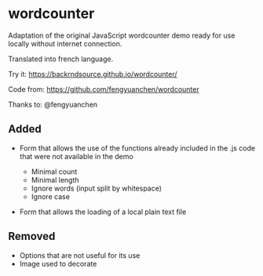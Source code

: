 # wordcounter

Adaptation of the original JavaScript wordcounter demo ready for use locally without internet connection.

Translated into french language.

Try it: https://backrndsource.github.io/wordcounter/

Code from: https://github.com/fengyuanchen/wordcounter

Thanks to: @fengyuanchen

## Added
- Form that allows the use of the functions already included in the .js code that were not available in the demo

  - Minimal count
  - Minimal length
  - Ignore words (input split by whitespace)
  - Ignore case
  
- Form that allows the loading of a local plain text file 

## Removed
- Options that are not useful for its use
- Image used to decorate
